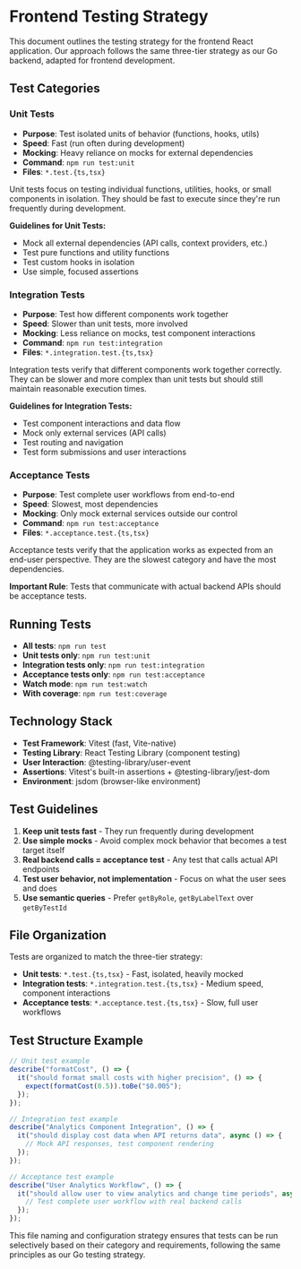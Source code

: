 <!-- SPDX-FileCopyrightText: 2025 Mads R. Havmand <mads@v42.dk> -->
<!--  -->
<!-- SPDX-License-Identifier: AGPL-3.0-only -->

# Frontend Testing Strategy

This document outlines the testing strategy for the frontend React application. Our approach follows the same three-tier strategy as our Go backend, adapted for frontend development.

## Test Categories

### Unit Tests

- **Purpose**: Test isolated units of behavior (functions, hooks, utils)
- **Speed**: Fast (run often during development)
- **Mocking**: Heavy reliance on mocks for external dependencies
- **Command**: `npm run test:unit`
- **Files**: `*.test.{ts,tsx}`

Unit tests focus on testing individual functions, utilities, hooks, or small components in isolation. They should be fast to execute since they're run frequently during development.

**Guidelines for Unit Tests:**

- Mock all external dependencies (API calls, context providers, etc.)
- Test pure functions and utility functions
- Test custom hooks in isolation
- Use simple, focused assertions

### Integration Tests

- **Purpose**: Test how different components work together
- **Speed**: Slower than unit tests, more involved
- **Mocking**: Less reliance on mocks, test component interactions
- **Command**: `npm run test:integration`
- **Files**: `*.integration.test.{ts,tsx}`

Integration tests verify that different components work together correctly. They can be slower and more complex than unit tests but should still maintain reasonable execution times.

**Guidelines for Integration Tests:**

- Test component interactions and data flow
- Mock only external services (API calls)
- Test routing and navigation
- Test form submissions and user interactions

### Acceptance Tests

- **Purpose**: Test complete user workflows from end-to-end
- **Speed**: Slowest, most dependencies
- **Mocking**: Only mock external services outside our control
- **Command**: `npm run test:acceptance`
- **Files**: `*.acceptance.test.{ts,tsx}`

Acceptance tests verify that the application works as expected from an end-user perspective. They are the slowest category and have the most dependencies.

**Important Rule**: Tests that communicate with actual backend APIs should be acceptance tests.

## Running Tests

- **All tests**: `npm run test`
- **Unit tests only**: `npm run test:unit`
- **Integration tests only**: `npm run test:integration`
- **Acceptance tests only**: `npm run test:acceptance`
- **Watch mode**: `npm run test:watch`
- **With coverage**: `npm run test:coverage`

## Technology Stack

- **Test Framework**: Vitest (fast, Vite-native)
- **Testing Library**: React Testing Library (component testing)
- **User Interaction**: @testing-library/user-event
- **Assertions**: Vitest's built-in assertions + @testing-library/jest-dom
- **Environment**: jsdom (browser-like environment)

## Test Guidelines

1. **Keep unit tests fast** - They run frequently during development
2. **Use simple mocks** - Avoid complex mock behavior that becomes a test target itself
3. **Real backend calls = acceptance test** - Any test that calls actual API endpoints
4. **Test user behavior, not implementation** - Focus on what the user sees and does
5. **Use semantic queries** - Prefer `getByRole`, `getByLabelText` over `getByTestId`

## File Organization

Tests are organized to match the three-tier strategy:

- **Unit tests**: `*.test.{ts,tsx}` - Fast, isolated, heavily mocked
- **Integration tests**: `*.integration.test.{ts,tsx}` - Medium speed, component interactions
- **Acceptance tests**: `*.acceptance.test.{ts,tsx}` - Slow, full user workflows

## Test Structure Example

```typescript
// Unit test example
describe("formatCost", () => {
  it("should format small costs with higher precision", () => {
    expect(formatCost(0.5)).toBe("$0.005");
  });
});

// Integration test example
describe("Analytics Component Integration", () => {
  it("should display cost data when API returns data", async () => {
    // Mock API responses, test component rendering
  });
});

// Acceptance test example
describe("User Analytics Workflow", () => {
  it("should allow user to view analytics and change time periods", async () => {
    // Test complete user workflow with real backend calls
  });
});
```

This file naming and configuration strategy ensures that tests can be run selectively based on their category and requirements, following the same principles as our Go testing strategy.
